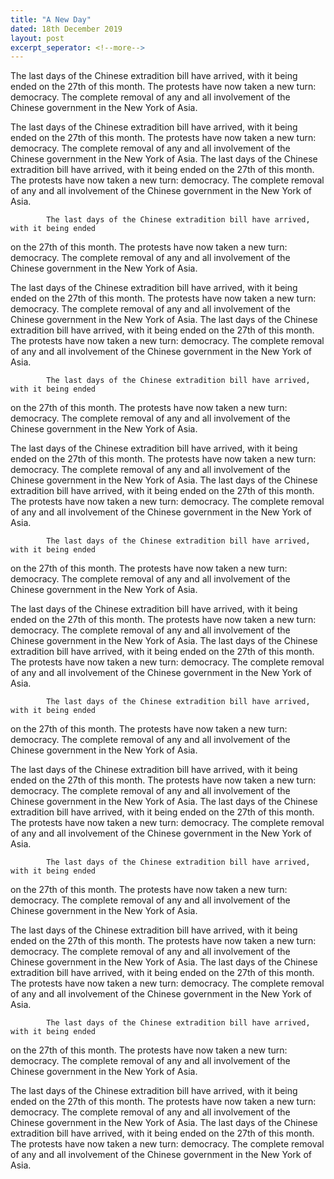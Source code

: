 ```yaml
---
title: "A New Day"
dated: 18th December 2019
layout: post
excerpt_seperator: <!--more-->
---
```



The last days of the Chinese extradition bill have arrived, with it being ended
 on the 27th of this month. The protests have now taken a new turn: democracy. The complete removal of any and all involvement of the Chinese government in the New York of Asia.

The last days of the Chinese extradition bill have arrived, with it being ended
            on the 27th of this month. The protests have now taken a new turn: democracy. The complete removal of any and all involvement
            of the Chinese government in the New York of Asia.
The last days of the Chinese extradition bill have arrived, with it being ended
            on the 27th of this month. The protests have now taken a new turn: democracy. The complete removal of any and all involvement
            of the Chinese government in the New York of Asia.

            The last days of the Chinese extradition bill have arrived, with it being ended
 on the 27th of this month. The protests have now taken a new turn: democracy. The complete removal of any and all involvement of the Chinese government in the New York of Asia.

The last days of the Chinese extradition bill have arrived, with it being ended
            on the 27th of this month. The protests have now taken a new turn: democracy. The complete removal of any and all involvement
            of the Chinese government in the New York of Asia.
The last days of the Chinese extradition bill have arrived, with it being ended
            on the 27th of this month. The protests have now taken a new turn: democracy. The complete removal of any and all involvement
            of the Chinese government in the New York of Asia.




            The last days of the Chinese extradition bill have arrived, with it being ended
 on the 27th of this month. The protests have now taken a new turn: democracy. The complete removal of any and all involvement of the Chinese government in the New York of Asia.

The last days of the Chinese extradition bill have arrived, with it being ended
            on the 27th of this month. The protests have now taken a new turn: democracy. The complete removal of any and all involvement
            of the Chinese government in the New York of Asia.
The last days of the Chinese extradition bill have arrived, with it being ended
            on the 27th of this month. The protests have now taken a new turn: democracy. The complete removal of any and all involvement
            of the Chinese government in the New York of Asia.





            The last days of the Chinese extradition bill have arrived, with it being ended
 on the 27th of this month. The protests have now taken a new turn: democracy. The complete removal of any and all involvement of the Chinese government in the New York of Asia.

The last days of the Chinese extradition bill have arrived, with it being ended
            on the 27th of this month. The protests have now taken a new turn: democracy. The complete removal of any and all involvement
            of the Chinese government in the New York of Asia.
The last days of the Chinese extradition bill have arrived, with it being ended
            on the 27th of this month. The protests have now taken a new turn: democracy. The complete removal of any and all involvement
            of the Chinese government in the New York of Asia.






            The last days of the Chinese extradition bill have arrived, with it being ended
 on the 27th of this month. The protests have now taken a new turn: democracy. The complete removal of any and all involvement of the Chinese government in the New York of Asia.

The last days of the Chinese extradition bill have arrived, with it being ended
            on the 27th of this month. The protests have now taken a new turn: democracy. The complete removal of any and all involvement
            of the Chinese government in the New York of Asia.
The last days of the Chinese extradition bill have arrived, with it being ended
            on the 27th of this month. The protests have now taken a new turn: democracy. The complete removal of any and all involvement
            of the Chinese government in the New York of Asia.




            The last days of the Chinese extradition bill have arrived, with it being ended
 on the 27th of this month. The protests have now taken a new turn: democracy. The complete removal of any and all involvement of the Chinese government in the New York of Asia.

The last days of the Chinese extradition bill have arrived, with it being ended
            on the 27th of this month. The protests have now taken a new turn: democracy. The complete removal of any and all involvement
            of the Chinese government in the New York of Asia.
The last days of the Chinese extradition bill have arrived, with it being ended
            on the 27th of this month. The protests have now taken a new turn: democracy. The complete removal of any and all involvement
            of the Chinese government in the New York of Asia.





            The last days of the Chinese extradition bill have arrived, with it being ended
 on the 27th of this month. The protests have now taken a new turn: democracy. The complete removal of any and all involvement of the Chinese government in the New York of Asia.

The last days of the Chinese extradition bill have arrived, with it being ended
            on the 27th of this month. The protests have now taken a new turn: democracy. The complete removal of any and all involvement
            of the Chinese government in the New York of Asia.
The last days of the Chinese extradition bill have arrived, with it being ended
            on the 27th of this month. The protests have now taken a new turn: democracy. The complete removal of any and all involvement
            of the Chinese government in the New York of Asia.